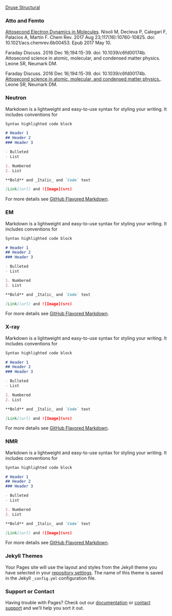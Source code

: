 [Druse Structural](https://drusestructural.github.io/) 

### Atto and Femto

[Attosecond Electron Dynamics in Molecules](https://www.ncbi.nlm.nih.gov/pubmed/28488433). 
Nisoli M, Decleva P, Calegari F, Palacios A, Martín F.
Chem Rev. 2017 Aug 23;117(16):10760-10825. doi: 10.1021/acs.chemrev.6b00453. Epub 2017 May 10. 

Faraday Discuss. 2016 Dec 16;194:15-39. doi: 10.1039/c6fd00174b.
Attosecond science in atomic, molecular, and condensed matter physics.
Leone SR, Neumark DM.

Faraday Discuss. 2016 Dec 16;194:15-39. doi: 10.1039/c6fd00174b.
[Attosecond science in atomic, molecular, and condensed matter physics.](https://www.ncbi.nlm.nih.gov/pubmed/27711856).
Leone SR, Neumark DM. 

### Neutron

Markdown is a lightweight and easy-to-use syntax for styling your writing. It includes conventions for

```markdown
Syntax highlighted code block

# Header 1
## Header 2
### Header 3

- Bulleted
- List

1. Numbered
2. List

**Bold** and _Italic_ and `Code` text

[Link](url) and ![Image](src)
```

For more details see [GitHub Flavored Markdown](https://guides.github.com/features/mastering-markdown/).

### EM

Markdown is a lightweight and easy-to-use syntax for styling your writing. It includes conventions for

```markdown
Syntax highlighted code block

# Header 1
## Header 2
### Header 3

- Bulleted
- List

1. Numbered
2. List

**Bold** and _Italic_ and `Code` text

[Link](url) and ![Image](src)
```

For more details see [GitHub Flavored Markdown](https://guides.github.com/features/mastering-markdown/).

### X-ray

Markdown is a lightweight and easy-to-use syntax for styling your writing. It includes conventions for

```markdown
Syntax highlighted code block

# Header 1
## Header 2
### Header 3

- Bulleted
- List

1. Numbered
2. List

**Bold** and _Italic_ and `Code` text

[Link](url) and ![Image](src)
```

For more details see [GitHub Flavored Markdown](https://guides.github.com/features/mastering-markdown/).

### NMR

Markdown is a lightweight and easy-to-use syntax for styling your writing. It includes conventions for

```markdown
Syntax highlighted code block

# Header 1
## Header 2
### Header 3

- Bulleted
- List

1. Numbered
2. List

**Bold** and _Italic_ and `Code` text

[Link](url) and ![Image](src)
```

For more details see [GitHub Flavored Markdown](https://guides.github.com/features/mastering-markdown/).


### Jekyll Themes

Your Pages site will use the layout and styles from the Jekyll theme you have selected in your [repository settings](https://github.com/DruseStructural/drusestructural.github.io/settings). The name of this theme is saved in the Jekyll `_config.yml` configuration file.

### Support or Contact

Having trouble with Pages? Check out our [documentation](https://help.github.com/categories/github-pages-basics/) or [contact support](https://github.com/contact) and we’ll help you sort it out.
